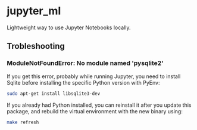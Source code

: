 # jupyter_ml

Lightweight way to use Jupyter Notebooks locally.

## Trobleshooting

### ModuleNotFoundError: No module named 'pysqlite2'

If you get this error, probably while running Jupyter, you need to install Sqlite before installing the specific Python version with PyEnv:

```bash
sudo apt-get install libsqlite3-dev
```

If you already had Python installed, you can reinstall it after you update this package, and rebuild the virtual environment with the new binary using:

```bash
make refresh
```
